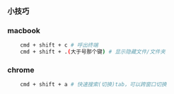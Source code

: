 ### 小技巧

### macbook

```sh
    cmd + shift + c # 呼出终端
    cmd + shift + .(大于号那个键) # 显示隐藏文件/文件夹
```

### chrome

```sh
    cmd + shift + a # 快速搜索(切换)tab，可以跨窗口切换
```